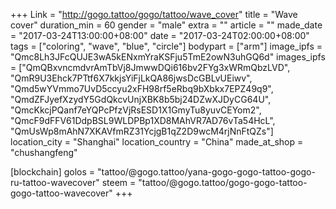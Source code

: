 +++
Link = "http://gogo.tattoo/gogo/tattoo/wave_cover"
title = "Wave cover"
duration_min = 60
gender = "male"
extra = ""
article = ""
made_date = "2017-03-24T13:00:00+08:00"
date = "2017-03-24T02:00:00+08:00"
tags = ["coloring", "wave", "blue", "circle"]
bodypart = ["arm"]
image_ipfs = "Qmc8Lh3JFcQUJE3wA5kENxmYraKSFju5TmE2owN3uhGQ6d"
images_ipfs = ["QmQBxvncmdvrAmTbVj8JmwwDQi616bv2FYg3xWRmQbzLVD",
"QmR9U3Ehck7PTtf6X7kkjsYiFjLkQA86jwsDcGBLvUEiwv",
"Qmd5wYVmmo7UvD5ccyu2xFH98rf5eRbq9bXbkx7EPZ49q9",
"QmdZFJyefXzydY5GdQkcvUnjXBK8b5bj24DZwXJDyCG64U",
"QmcKkcjPQanf7eYQPcPfzVjRsESD1X1GmyTu8yuvCEYom2",
"QmcF9dFFV61DdpBSL9WLDPBp1XD8MAhVR7AD76vTa54HcL",
"QmUsWp8mAhN7XKAVfmRZ31YcjgB1qZ2D9wcM4rjNnFtQZs"]
location_city = "Shanghai"
location_country = "China"
made_at_shop = "chushangfeng"


[blockchain]
golos = "tattoo/@gogo.tattoo/yana-gogo-gogo-tattoo-gogo-ru-tattoo-wavecover"
steem = "tattoo/@gogo.tattoo/gogo-gogo-tattoo-gogo-tattoo-wavecover"
+++
